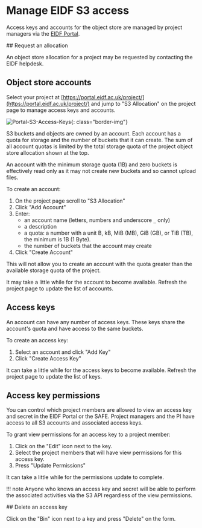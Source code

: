 # Manage EIDF S3 access


Access keys and accounts for the object store are managed by project managers via the [EIDF Portal](https://portal.eidf.ac.uk/).

## Request an allocation

An object store allocation for a project may be requested by contacting the EIDF helpdesk.

## Object store accounts

Select your project at [https://portal.eidf.ac.uk/project/](https://portal.eidf.ac.uk/project/)
and jump to "S3 Allocation" on the project page to manage access keys and accounts.

![Portal-S3-Access-Keys](/eidf-docs/images/access/portal-s3-accounts.png){: class="border-img"}

S3 buckets and objects are owned by an account.
Each account has a quota for storage and the number of buckets that it can create.
The sum of all account quotas is limited by the total storage quota of the project object store allocation shown at the top.

An account with the minimum storage quota (1B) and zero buckets is effectively read only
as it may not create new buckets and so cannot upload files.

To create an account:

1. On the project page scroll to "S3 Allocation"
1. Click "Add Account"
1. Enter:
    * an account name (letters, numbers and underscore `_` only)
    * a description
    * a quota: a number with a unit B, kB, MiB (MB), GiB (GB), or TiB (TB), the minimum is 1B (1 Byte).
    * the number of buckets that the account may create
1. Click "Create Account"

This will not allow you to create an account with the quota greater than the available storage quota of the project.

It may take a little while for the account to become available.
Refresh the project page to update the list of accounts.

## Access keys

An account can have any number of access keys. These keys share the account's quota and have access to the same buckets.

To create an access key:

1. Select an account and click "Add Key"
1. Click "Create Access Key"

It can take a little while for the access keys to become available.
Refresh the project page to update the list of keys.

## Access key permissions

You can control which project members are allowed to view an access key and secret in the EIDF Portal or the SAFE.
Project managers and the PI have access to all S3 accounts and associated access keys.

To grant view permissions for an access key to a project member:

1. Click on the "Edit" icon next to the key.
1. Select the project members that will have view permissions for this access key.
1. Press "Update Permissions"

It can take a little while for the permissions update to complete.

!!! note
    Anyone who knows an access key and secret will be able to perform the associated activities via the S3 API regardless of the view permissions.


## Delete an access key

Click on the "Bin" icon next to a key and press "Delete" on the form.